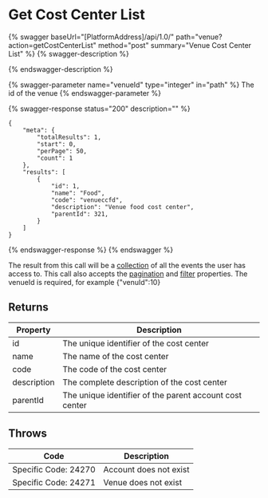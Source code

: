 # Get Cost Center List

{% swagger baseUrl="[PlatformAddress]/api/1.0/" path="venue?action=getCostCenterList" method="post" summary="Venue Cost Center List" %}
{% swagger-description %}

{% endswagger-description %}

{% swagger-parameter name="venueId" type="integer" in="path" %}
The id of the venue
{% endswagger-parameter %}

{% swagger-response status="200" description="" %}
```
{
    "meta": {
        "totalResults": 1,
        "start": 0,
        "perPage": 50,
        "count": 1
    },
    "results": [
        {
            "id": 1,
            "name": "Food",
            "code": "venueccfd",
            "description": "Venue food cost center",
            "parentId": 321,
        }
    ]
}
```
{% endswagger-response %}
{% endswagger %}

The result from this call will be a [collection](../../getting-started/interpreting-the-response/collections.md) of all the events the user has access to. This call also accepts the [pagination](../../getting-started/interpreting-the-response/pagination.md) and [filter](../../getting-started/interpreting-the-response/filtering.md) properties. The venueId is required, for example {"venuId":10}

## Returns

| Property    | Description                                             |
| ----------- | ------------------------------------------------------- |
| id          | The unique identifier of the cost center                |
| name        | The name of the cost center                             |
| code        | The code of the cost center                             |
| description | The complete description of the cost center             |
| parentId    | The unique identifier of the parent account cost center |

## Throws

| Code                 | Description            |
| -------------------- | ---------------------- |
| Specific Code: 24270 | Account does not exist |
| Specific Code: 24271 | Venue does not exist   |
